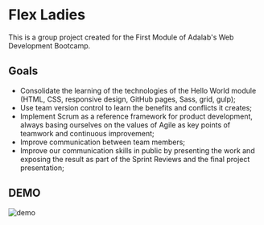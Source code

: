 # Flex Ladies

This is a group project created for the First Module of Adalab's Web Development Bootcamp.

## Goals

- Consolidate the learning of the technologies of the Hello World module (HTML, CSS, responsive design, GitHub pages, Sass, grid, gulp);
- Use team version control to learn the benefits and conflicts it creates;
- Implement Scrum as a reference framework for product development, always basing ourselves on the values ​​of Agile as key points of teamwork and continuous improvement;
- Improve communication between team members;
- Improve our communication skills in public by presenting the work and exposing the result as part of the Sprint Reviews and the final project presentation;

## DEMO

![demo](src/images/flex-ladies.mov.gif)
